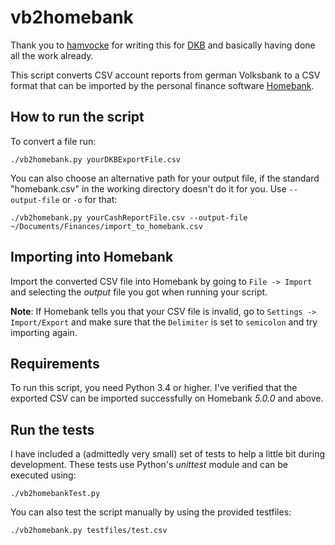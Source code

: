 # vb2homebank

Thank you to [hamvocke](https://github.com/hamvocke) for writing this for [DKB](https://github.com/hamvocke/dkb2homebank) and basically having done all the work already.

This script converts CSV account reports from german Volksbank to a
CSV format that can be imported by the personal finance software
[Homebank](http://homebank.free.fr/).

## How to run the script

To convert a file run:

    ./vb2homebank.py yourDKBExportFile.csv

You can also choose an alternative path for your output file, if the standard "homebank.csv" in the working directory doesn't do it for you. Use `--output-file` or `-o` for that:

    ./vb2homebank.py yourCashReportFile.csv --output-file ~/Documents/Finances/import_to_homebank.csv

## Importing into Homebank

Import the converted CSV file into Homebank by going to `File -> Import` and selecting the _output_ file you got when running your script.

**Note**: If Homebank tells you that your CSV file is invalid, go to `Settings -> Import/Export` and make sure that the `Delimiter` is set to `semicolon` and try importing again.

## Requirements

To run this script, you need Python 3.4 or higher. I've verified that the exported CSV can be imported successfully on Homebank _5.0.0_ and above.

## Run the tests

I have included a (admittedly very small) set of tests to help a little bit during development.
These tests use Python's _unittest_ module and can be executed using:

    ./vb2homebankTest.py

You can also test the script manually by using the provided testfiles:

    ./vb2homebank.py testfiles/test.csv
